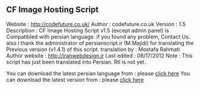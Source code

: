 ## CF Image Hosting Script

Website : http://codefuture.co.uk/
Author : codefuture.co.uk
Version : 1.5
Description : CF Image Hosting Script v1.5 (except admin panel) is Compatibled with persian language. if you found any problem, Contact Us. also i thank the administrator of persianscript.ir (M.Majidi) for translating the Previous version (v1.4.1) of this script.
translation by : Mostafa Rahmati
Author website	:	http://iranwebdesign.ir
Last edited		:	08/17/2012
Note			:	This script has just been translated into Persian. Rtl is not yet. 

You can download the latest persian language from	:	please [click here](http://github.com/iranwebdesign/translation/tree/master/CF%20Image%20Hosting%20Script%20v.1.5%20(persian%20translation)/languages)
You can download the latest version from			:	please [click here](http://codefuture.co.uk/projects/imagehost/)
  
  
